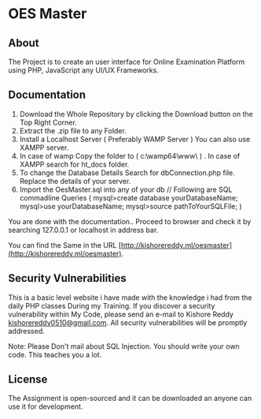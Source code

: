 # OES Master

## About

The Project is to create an user interface for Online Examination Platform using PHP, JavaScript any UI/UX Frameworks.

## Documentation

1. Download the Whole Repository by clicking the Download button on the Top Right Corner.
2. Extract the .zip file to any Folder.
3. Install a Localhost Server ( Preferably WAMP Server ) You can also use XAMPP server.
4. In case of wamp Copy the folder to ( c:\\wamp64\www\ ) . In case of XAMPP search for ht_docs folder.
5. To change the Database Details Search for dbConnection.php file. Replace the details of your server.
6. Import the OesMaster.sql into any of your db // Following are SQL commadline Queries
    ( 
        mysql>create database yourDatabaseName;
        mysql>use yourDatabaseName;
        mysql>source pathToYourSQLFile;
    )


You are done with the documentation.. Proceed to browser and check it by searching 127.0.0.1 or localhost in address bar. 


You can find the Same in the URL [http://kishorereddy.ml/oesmaster](http://kishorereddy.ml/oesmaster).


## Security Vulnerabilities

This is a basic level website i have made with the knowledge i had from the daily PHP classes During my Training.
If you discover a security vulnerability within My Code, please send an e-mail to Kishore Reddy [kishorereddy0510@gmail.com](mailto:kishorereddy0510@gmail.com). All security vulnerabilities will be promptly addressed.

Note: Please Don't mail about SQL Injection. You should write your own code. This teaches you a lot.

## License

The Assignment is open-sourced and it can be downloaded an anyone can use it for development.
